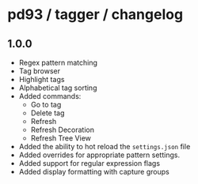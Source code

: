 # pd93 / tagger / changelog

## 1.0.0

- Regex pattern matching
- Tag browser
- Highlight tags
- Alphabetical tag sorting
- Added commands:
  - Go to tag
  - Delete tag
  - Refresh
  - Refresh Decoration
  - Refresh Tree View
- Added the ability to hot reload the `settings.json` file
- Added overrides for appropriate pattern settings.
- Added support for regular expression flags
- Added display formatting with capture groups